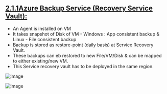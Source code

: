 
## [2.1.1Azure Backup Service (Recovery Service Vault):](https://docs.microsoft.com/en-us/azure/backup/backup-overview)

* An Agent is installed on VM
* It takes snapshot of Disk of VM - Windows : App consistent backup & Linux - File consistent backup
* Backup is stored as restore-point (daily basis) at Service Recovery Vault.
* These backups can eb restored to new File/VM/Disk & can be mapped to either existing/new VM.
* This Service recovery vault has to be deployed in the same region.
 


![image](https://user-images.githubusercontent.com/24938159/119226591-8a19d700-bb27-11eb-91a1-35d67aafa116.png)


![image](https://user-images.githubusercontent.com/24938159/119226972-6061af80-bb29-11eb-828e-0fc931804030.png)
